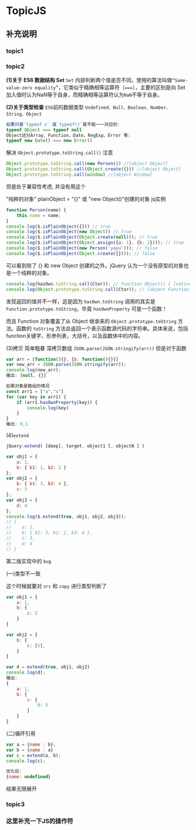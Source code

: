 # TopicJS

## 补充说明

### topic1

### topic2

**(1)关于 ES6 数据结构 Set**
`Set` 内部判断两个值是否不同，使用的算法叫做`“Same-value-zero equality”`，它类似于精确相等运算符（`===`），主要的区别是向 Set 加入值时认为NaN等于自身，而精确相等运算符认为`NaN`不等于自身。

**(2)关于类型检查**
`ES6`前的数据类型 `Undefined、Null、Boolean、Number、String、Object`

```js
如果只是`typeof x` 或`typeof()`是不能一一对应的:
typeof Object === typeof null
Object还分Array、Function、Date、RegExp、Error 等:
typeof new Date() === new Error()
```

解决
`Object.prototype.toString.call()`
注意

```js
Object.prototype.toString.call(new Person()) //[object Object]
Object.prototype.toString.call(Object.create({})) //[object Object]
Object.prototype.toString.call(window) //[object Window]
```

但是处于兼容性考虑, 并没有用这个

"纯粹的对象" plainObject = "{}" 或 "new Object()"创建的对象
jq实例

```js
function Person(name) {
    this.name = name;
}
console.log($.isPlainObject({})) // true
console.log($.isPlainObject(new Object)) // true
console.log($.isPlainObject(Object.create(null))); // true
console.log($.isPlainObject(Object.assign({a: 1}, {b: 2}))); // true
console.log($.isPlainObject(new Person('yayu'))); // false
console.log($.isPlainObject(Object.create({}))); // false
```

可以看到除了 {} 和 new Object 创建的之外，jQuery 认为一个没有原型的对象也是一个纯粹的对象。

```js
console.log(hasOwn.toString.call(Ctor)); // function Object() { [native code] }
console.log(Object.prototype.toString.call(Ctor)); // [object Function]
```

发现返回的值并不一样，这是因为 `hasOwn.toString` 调用的其实是 `Function.prototype.toString`，毕竟 `hasOwnProperty` 可是一个函数！

而且 Function 对象覆盖了从 Object 继承来的 `Object.prototype.toString` 方法。函数的 `toString` 方法会返回一个表示函数源代码的字符串。具体来说，包括 function关键字，形参列表，大括号，以及函数体中的内容。

(3)拷贝
简单粗暴 深拷贝数组 `JSON.parse(JSON.stringify(arr))`
但是对于函数

```js
var arr = [function(){}, {b: function(){}}]
var new_arr = JSON.parse(JSON.stringify(arr));
console.log(new_arr);
输出: [null, {}]

如果对象是数组的情况
const arr1 = ["a","s"]
for (var key in arr1) {
    if (arr1.hasOwnProperty(key)) {
        console.log(key)
    }
}
输出: 0,1
```

(4)`extend`

```js
jQuery.extend( [deep], target, object1 [, objectN ] )

var obj1 = {
    a: 1,
    b: { b1: 1, b2: 2 }
};
var obj2 = {
    b: { b1: 3, b3: 4 },
    c: 3
};
var obj3 = {
    d: 4
};
console.log($.extend(true, obj1, obj2, obj3));
// {
//    a: 1,
//    b: { b1: 3, b2: 2, b3: 4 },
//    c: 3,
//    d: 4
// }
```

第二版实现中的 `bug`

(一)类型不一致

这个时候就要对 `src` 和 `copy` 进行类型判断了

```js
var obj1 = {
    a: 1,
    b: {
        c: 2
    }
}

var obj2 = {
    b: {
        c: [5],
    }
}

var d = extend(true, obj1, obj2)
console.log(d);
输出:
{
    a: 1,
    b: {
        c: {
            0: 5
        }
    }
}
```

(二)循环引用

```js
var a = {name : b};
var b = {name : a}
var c = extend(a, b);
console.log(c);

优化后:
{name: undefined}
```

结果无限展开

### topic3

### 这里补充一下JS的操作符

